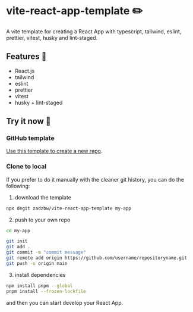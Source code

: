 # vite-react-app-template ✏️

A vite template for creating a React App with typescript, tailwind, eslint, prettier, vitest, husky and lint-staged.

## Features 🎸

- React.js
- tailwind
- eslint
- prettier
- vitest
- husky + lint-staged

## Try it now 🚀

### GitHub template

[Use this template to create a new repo](https://github.com/zadzbw/vite-react-app-template/generate).

### Clone to local

If you prefer to do it manually with the cleaner git history, you can do the following:

1. download the template

```bash
npx degit zadzbw/vite-react-app-template my-app
```

2. push to your own repo

```bash
cd my-app

git init
git add .
git commit -m "commit message"
git remote add origin https://github.com/username/repositoryname.git
git push -u origin main
```

3. install dependencies

```bash
npm install pnpm --global
pnpm install --frozen-lockfile
```

and then you can start develop your React App.

